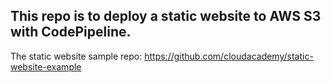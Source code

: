 This repo is to deploy a static website to AWS S3 with CodePipeline.
----------------------

The static website sample repo: https://github.com/cloudacademy/static-website-example
